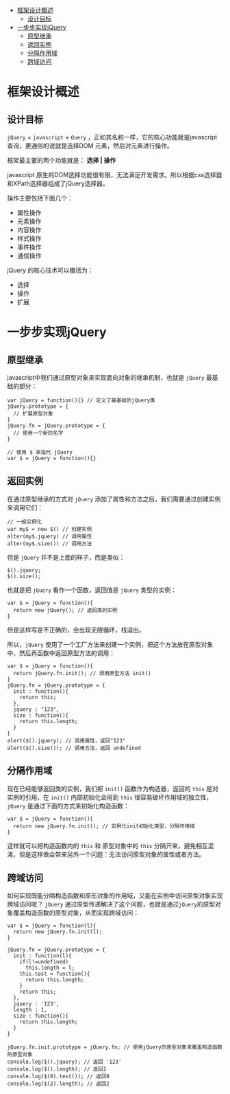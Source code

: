 - [框架设计概述](#框架设计概述)
    - [设计目标](#设计目标)
- [一步步实现jQuery](#一步步实现jQuery)
    - [原型继承](#原型继承)
    - [返回实例](#返回实例)
    - [分隔作用域](#分隔作用域)
    - [跨域访问](#跨域访问)

# 框架设计概述
## 设计目标

`jQuery` = `javascript` + `Query` ，正如其名称一样，它的核心功能就是javascript 查询，更通俗的说就是选择DOM 元素，然后对元素进行操作。

框架最主要的两个功能就是： **选择 | 操作**


javascript 原生的DOM选择功能很有限，无法满足开发需求。所以根据css选择器和XPath选择器组成了jQuery选择器。

操作主要包括下面几个：
- 属性操作
- 元素操作
- 内容操作
- 样式操作
- 事件操作
- 通信操作

jQuery 的核心技术可以概括为：
- 选择
- 操作
- 扩展

# 一步步实现jQuery



## 原型继承

javascript中我们通过原型对象来实现面向对象的继承机制，也就是 `jQuery` 最基础的部分：
```
var jQuery = function(){} // 定义了最基础的jQuery类
jQuery.prototype = {
  // 扩展原型对象
}
jQuery.fn = jQuery.prototype = {
  // 使用一个新的名字
}

// 使用 $ 来指代 jQuery
var $ = jQuery = function(){}

```

## 返回实例

在通过原型继承的方式对 `jQuery` 添加了属性和方法之后，我们需要通过创建实例来调用它们：
```
// 一般实例化
var my$ = new $() // 创建实例
alter(my$.jquery) // 调用属性
alter(my$.size()) // 调用方法
```

但是 `jQuery` 并不是上面的样子，而是类似：
```
$().jquery;
$().size();
```

也就是把 `jQuery` 看作一个函数，返回值是 `jQuery` 类型的实例：
```
var $ = jQuery = function(){
  return new jQuery(); // 返回类的实例
}
```
但是这样写是不正确的，会出现无限循环，栈溢出。

所以，`jQuery` 使用了一个工厂方法来创建一个实例，把这个方法放在原型对象中，然后再函数中返回原型方法的调用：
```
var $ = jQuery = function(){
  return jQuery.fn.init(); // 调用原型方法 init()
}
jQuery.fn = jQuery.prototype = {
  init : function(){
    return this;
  },
  jquery : "123",
  size : function(){
    return this.length;
  }
}
alert($().jquery); // 调用属性，返回"123"
alert($().size()); // 调用方法，返回 undefined
```

## 分隔作用域

现在已经能够返回类的实例，我们把 `init()` 函数作为构造器，返回的 `this` 是对实例的引用，在 `init()` 内部初始化会用到 `this` 很容易破坏作用域的独立性，`jQuery` 是通过下面的方式来初始化构造函数：
```
var $ = jQuery = function(){
  return new jQuery.fn.init(); // 实例化init初始化类型，分隔作用域
}
```

这样就可以把构造函数内的 `this` 和 原型对象中的 `this` 分隔开来，避免相互混淆，但是这样做会带来另外一个问题：无法访问原型对象的属性或者方法。

## 跨域访问
如何实现既能分隔构造函数和原形对象的作用域，又能在实例中访问原型对象实现跨域访问呢？
`jQuery` 通过原型传递解决了这个问题，也就是通过`jQuery`的原型对象覆盖构造函数的原型对象，从而实现跨域访问：
```
var $ = jQuery = function(l){
  return new jQuery.fn.init(l);
}

jQuery.fn = jQuery.prototype = {
  init : function(l){  
    if(l!=undefined)
      this.length = l;
    this.test = function(){
      return this.length;
    }
    return this;
  },
  jquery : '123',
  length : 1,
  size : function(){
    return this.length;
  }
}

jQuery.fn.init.prototype = jQuery.fn; // 使用jQuery的原型对象来覆盖构造函数的原型对象
console.log($().jquery); // 返回 '123'
console.log($().length); // 返回1
console.log($(0).test()); // 返回0
console.log($(2).length); // 返回2
```
